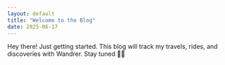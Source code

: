 ```yaml
---
layout: default
title: "Welcome to the Blog"
date: 2025-06-17
---
```


Hey there! Just getting started. This blog will track my travels, rides, and discoveries with Wandrer. Stay tuned 🚴‍♂️
